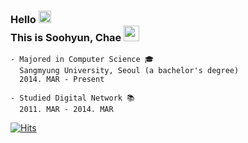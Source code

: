 ### Hello <img src="https://github.com/dl0312/dl0312/blob/master/hi.gif?raw=true" width="20px"> <br>This is Soohyun, Chae   <a href="https://www.instagram.com/mokkapps/"><img src="https://img.shields.io/badge/instagram-%23E4405F.svg?&style=for-the-badge&logo=instagram&logoColor=white" height=25></a> 

    - Majored in Computer Science 🎓
      Sangmyung University, Seoul (a bachelor's degree)
      2014. MAR - Present

    - Studied Digital Network 📚
      2011. MAR - 2014. MAR


[![Hits](https://hits.seeyoufarm.com/api/count/incr/badge.svg?url=https%3A%2F%2Fgithub.com%2Fcha2hyun-dev%2Fhit-counter&count_bg=%23555555&title_bg=%23B2B2B2&icon=&icon_color=%23E7E7E7&title=hits&edge_flat=false)](https://hits.seeyoufarm.com)

<!--
**cha2hyun-dev/cha2hyun-dev** is a ✨ _special_ ✨ repository because its `README.md` (this file) appears on your GitHub profile.

Here are some ideas to get you started:

- 🔭 I’m currently working on ...
- 🌱 I’m currently learning ...
- 👯 I’m looking to collaborate on ...
- 🤔 I’m looking for help with ...
- 💬 Ask me about ...
- 📫 How to reach me: ...
- 😄 Pronouns: ...
- ⚡ Fun fact: ...
-->
